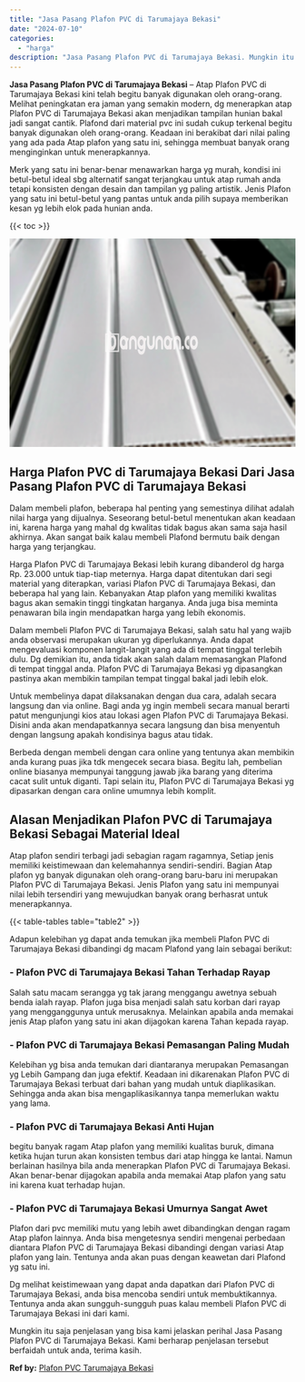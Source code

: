 ```yaml
---
title: "Jasa Pasang Plafon PVC di Tarumajaya Bekasi"
date: "2024-07-10"
categories: 
  - "harga"
description: "Jasa Pasang Plafon PVC di Tarumajaya Bekasi. Mungkin itu saja penjelasan yang bisa kami jelaskan perihal Jasa Pasang Plafon PVC di Tarumajaya Bekasi. Kami be..."
---
```


**Jasa Pasang Plafon PVC di Tarumajaya Bekasi** – Atap Plafon PVC di Tarumajaya Bekasi kini telah begitu banyak digunakan oleh orang-orang. Melihat peningkatan era jaman yang semakin modern, dg menerapkan atap Plafon PVC di Tarumajaya Bekasi akan menjadikan tampilan hunian bakal jadi sangat cantik. Plafond dari material pvc ini sudah cukup terkenal begitu banyak digunakan oleh orang-orang. Keadaan ini berakibat dari nilai paling yang ada pada Atap plafon yang satu ini, sehingga membuat banyak orang menginginkan untuk menerapkannya.

Merk yang satu ini benar-benar menawarkan harga yg murah, kondisi ini betul-betul ideal sbg alternatif sangat terjangkau untuk atap rumah anda tetapi konsisten dengan desain dan tampilan yg paling artistik. Jenis Plafon yang satu ini betul-betul yang pantas untuk anda pilih supaya memberikan kesan yg lebih elok pada hunian anda.

{{< toc >}}

![Jasa Pasang Plafon PVC di Tarumajaya Bekasi](/images/flafond-pvc-murah11.png)

## Harga Plafon PVC di Tarumajaya Bekasi Dari Jasa Pasang Plafon PVC di Tarumajaya Bekasi

Dalam membeli plafon, beberapa hal penting yang semestinya dilihat adalah nilai harga yang dijualnya. Seseorang betul-betul menentukan akan keadaan ini, karena harga yang mahal dg kwalitas tidak bagus akan sama saja hasil akhirnya. Akan sangat baik kalau membeli Plafond bermutu baik dengan harga yang terjangkau.

Harga Plafon PVC di Tarumajaya Bekasi lebih kurang dibanderol dg harga Rp. 23.000 untuk tiap-tiap meternya. Harga dapat ditentukan dari segi material yang diterapkan, variasi Plafon PVC di Tarumajaya Bekasi, dan beberapa hal yang lain. Kebanyakan Atap plafon yang memiliki kwalitas bagus akan semakin tinggi tingkatan harganya. Anda juga bisa meminta penawaran bila ingin mendapatkan harga yang lebih ekonomis.

Dalam membeli Plafon PVC di Tarumajaya Bekasi, salah satu hal yang wajib anda observasi merupakan ukuran yg diperlukannya. Anda dapat mengevaluasi komponen langit-langit yang ada di tempat tinggal terlebih dulu. Dg demikian itu, anda tidak akan salah dalam memasangkan Plafond di tempat tinggal anda. Plafon PVC di Tarumajaya Bekasi yg dipasangkan pastinya akan membikin tampilan tempat tinggal bakal jadi lebih elok.

Untuk membelinya dapat dilaksanakan dengan dua cara, adalah secara langsung dan via online. Bagi anda yg ingin membeli secara manual berarti patut mengunjungi kios atau lokasi agen Plafon PVC di Tarumajaya Bekasi. Disini anda akan mendapatkannya secara langsung dan bisa menyentuh dengan langsung apakah kondisinya bagus atau tidak.

Berbeda dengan membeli dengan cara online yang tentunya akan membikin anda kurang puas jika tdk mengecek secara biasa. Begitu lah, pembelian online biasanya mempunyai tanggung jawab jika barang yang diterima cacat sulit untuk diganti. Tapi selain itu, Plafon PVC di Tarumajaya Bekasi yg dipasarkan dengan cara online umumnya lebih komplit.

## Alasan Menjadikan Plafon PVC di Tarumajaya Bekasi Sebagai Material Ideal

Atap plafon sendiri terbagi jadi sebagian ragam ragamnya, Setiap jenis memiliki keistimewaan dan kelemahannya sendiri-sendiri. Bagian Atap plafon yg banyak digunakan oleh orang-orang baru-baru ini merupakan Plafon PVC di Tarumajaya Bekasi. Jenis Plafon yang satu ini mempunyai nilai lebih tersendiri yang mewujudkan banyak orang berhasrat untuk menerapkannya.

{{< table-tables table="table2" >}}

Adapun kelebihan yg dapat anda temukan jika membeli Plafon PVC di Tarumajaya Bekasi dibandingi dg macam Plafond yang lain sebagai berikut:

### \- Plafon PVC di Tarumajaya Bekasi Tahan Terhadap Rayap

Salah satu macam serangga yg tak jarang menggangu awetnya sebuah benda ialah rayap. Plafon juga bisa menjadi salah satu korban dari rayap yang mengganggunya untuk merusaknya. Melainkan apabila anda memakai jenis Atap plafon yang satu ini akan dijagokan karena Tahan kepada rayap.

### \- Plafon PVC di Tarumajaya Bekasi Pemasangan Paling Mudah

Kelebihan yg bisa anda temukan dari diantaranya merupakan Pemasangan yg Lebih Gampang dan juga efektif. Keadaan ini dikarenakan Plafon PVC di Tarumajaya Bekasi terbuat dari bahan yang mudah untuk diaplikasikan. Sehingga anda akan bisa mengaplikasikannya tanpa memerlukan waktu yang lama.

### \- Plafon PVC di Tarumajaya Bekasi Anti Hujan

begitu banyak ragam Atap plafon yang memiliki kualitas buruk, dimana ketika hujan turun akan konsisten tembus dari atap hingga ke lantai. Namun berlainan hasilnya bila anda menerapkan Plafon PVC di Tarumajaya Bekasi. Akan benar-benar dijagokan apabila anda memakai Atap plafon yang satu ini karena kuat terhadap hujan.

### \- Plafon PVC di Tarumajaya Bekasi Umurnya Sangat Awet

Plafon dari pvc memiliki mutu yang lebih awet dibandingkan dengan ragam Atap plafon lainnya. Anda bisa mengetesnya sendiri mengenai perbedaan diantara Plafon PVC di Tarumajaya Bekasi dibandingi dengan variasi Atap plafon yang lain. Tentunya anda akan puas dengan keawetan dari Plafond yg satu ini.

Dg melihat keistimewaan yang dapat anda dapatkan dari Plafon PVC di Tarumajaya Bekasi, anda bisa mencoba sendiri untuk membuktikannya. Tentunya anda akan sungguh-sungguh puas kalau membeli Plafon PVC di Tarumajaya Bekasi ini dari kami.

Mungkin itu saja penjelasan yang bisa kami jelaskan perihal Jasa Pasang Plafon PVC di Tarumajaya Bekasi. Kami berharap penjelasan tersebut berfaidah untuk anda, terima kasih.

**Ref by:** [Plafon PVC Tarumajaya Bekasi](https://id.wikipedia.org/wiki/Plafon)
